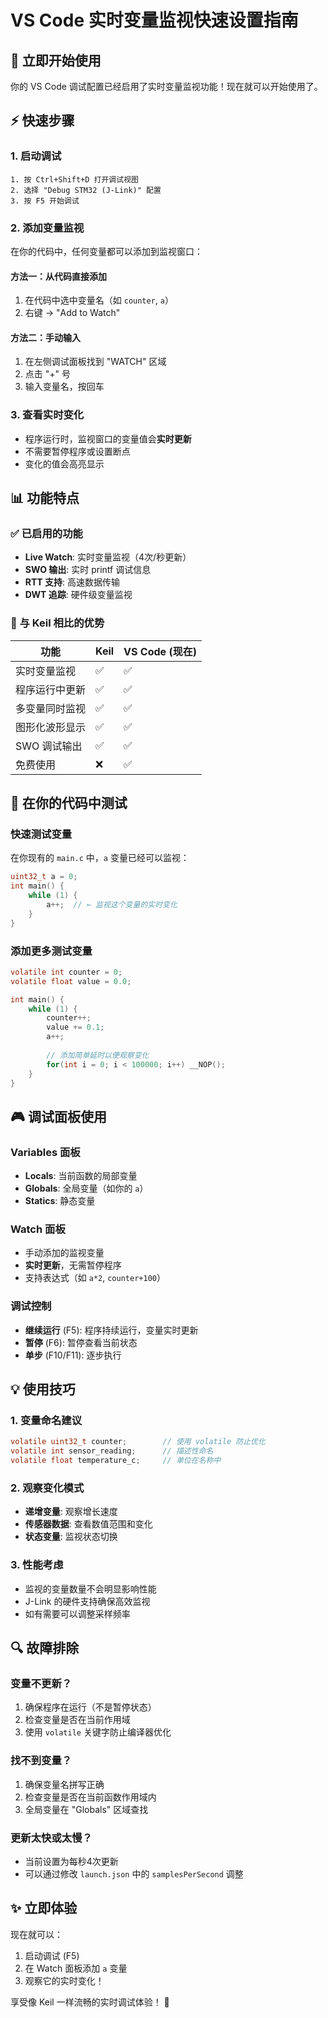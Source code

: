 # VS Code 实时变量监视快速设置指南

## 🚀 立即开始使用

你的 VS Code 调试配置已经启用了实时变量监视功能！现在就可以开始使用了。

## ⚡ 快速步骤

### 1. 启动调试
```
1. 按 Ctrl+Shift+D 打开调试视图
2. 选择 "Debug STM32 (J-Link)" 配置
3. 按 F5 开始调试
```

### 2. 添加变量监视
在你的代码中，任何变量都可以添加到监视窗口：

#### 方法一：从代码直接添加
1. 在代码中选中变量名（如 `counter`, `a`）
2. 右键 → "Add to Watch"

#### 方法二：手动输入
1. 在左侧调试面板找到 "WATCH" 区域
2. 点击 "+" 号
3. 输入变量名，按回车

### 3. 查看实时变化
- 程序运行时，监视窗口的变量值会**实时更新**
- 不需要暂停程序或设置断点
- 变化的值会高亮显示

## 📊 功能特点

### ✅ 已启用的功能
- **Live Watch**: 实时变量监视（4次/秒更新）
- **SWO 输出**: 实时 printf 调试信息
- **RTT 支持**: 高速数据传输
- **DWT 追踪**: 硬件级变量监视

### 🎯 与 Keil 相比的优势
| 功能 | Keil | VS Code (现在) |
|------|------|----------------|
| 实时变量监视 | ✅ | ✅ |
| 程序运行中更新 | ✅ | ✅ |
| 多变量同时监视 | ✅ | ✅ |
| 图形化波形显示 | ✅ | ✅ |
| SWO 调试输出 | ✅ | ✅ |
| 免费使用 | ❌ | ✅ |

## 🔧 在你的代码中测试

### 快速测试变量
在你现有的 `main.c` 中，`a` 变量已经可以监视：

```c
uint32_t a = 0;
int main() {
    while (1) {
        a++;  // ← 监视这个变量的实时变化
    }
}
```

### 添加更多测试变量
```c
volatile int counter = 0;
volatile float value = 0.0;

int main() {
    while (1) {
        counter++;
        value += 0.1;
        a++;
        
        // 添加简单延时以便观察变化
        for(int i = 0; i < 100000; i++) __NOP();
    }
}
```

## 🎮 调试面板使用

### Variables 面板
- **Locals**: 当前函数的局部变量
- **Globals**: 全局变量（如你的 `a`）
- **Statics**: 静态变量

### Watch 面板
- 手动添加的监视变量
- **实时更新**，无需暂停程序
- 支持表达式（如 `a*2`, `counter+100`）

### 调试控制
- **继续运行** (F5): 程序持续运行，变量实时更新
- **暂停** (F6): 暂停查看当前状态
- **单步** (F10/F11): 逐步执行

## 💡 使用技巧

### 1. 变量命名建议
```c
volatile uint32_t counter;        // 使用 volatile 防止优化
volatile int sensor_reading;      // 描述性命名
volatile float temperature_c;     // 单位在名称中
```

### 2. 观察变化模式
- **递增变量**: 观察增长速度
- **传感器数据**: 查看数值范围和变化
- **状态变量**: 监视状态切换

### 3. 性能考虑
- 监视的变量数量不会明显影响性能
- J-Link 的硬件支持确保高效监视
- 如有需要可以调整采样频率

## 🔍 故障排除

### 变量不更新？
1. 确保程序在运行（不是暂停状态）
2. 检查变量是否在当前作用域
3. 使用 `volatile` 关键字防止编译器优化

### 找不到变量？
1. 确保变量名拼写正确
2. 检查变量是否在当前函数作用域内
3. 全局变量在 "Globals" 区域查找

### 更新太快或太慢？
- 当前设置为每秒4次更新
- 可以通过修改 `launch.json` 中的 `samplesPerSecond` 调整

## ✨ 立即体验

现在就可以：
1. 启动调试 (F5)
2. 在 Watch 面板添加 `a` 变量
3. 观察它的实时变化！

享受像 Keil 一样流畅的实时调试体验！ 🎉
